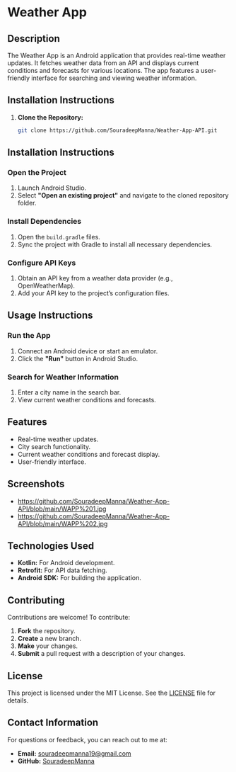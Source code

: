 # Weather App

## Description

The Weather App is an Android application that provides real-time weather updates. It fetches weather data from an API and displays current conditions and forecasts for various locations. The app features a user-friendly interface for searching and viewing weather information.

## Installation Instructions

1. **Clone the Repository:**
   ```bash
   git clone https://github.com/SouradeepManna/Weather-App-API.git

## Installation Instructions

### Open the Project

1. Launch Android Studio.
2. Select **"Open an existing project"** and navigate to the cloned repository folder.

### Install Dependencies

1. Open the `build.gradle` files.
2. Sync the project with Gradle to install all necessary dependencies.

### Configure API Keys

1. Obtain an API key from a weather data provider (e.g., OpenWeatherMap).
2. Add your API key to the project’s configuration files.

## Usage Instructions

### Run the App

1. Connect an Android device or start an emulator.
2. Click the **"Run"** button in Android Studio.

### Search for Weather Information

1. Enter a city name in the search bar.
2. View current weather conditions and forecasts.

## Features

- Real-time weather updates.
- City search functionality.
- Current weather conditions and forecast display.
- User-friendly interface.

## Screenshots
- https://github.com/SouradeepManna/Weather-App-API/blob/main/WAPP%201.jpg
- https://github.com/SouradeepManna/Weather-App-API/blob/main/WAPP%202.jpg


## Technologies Used

- **Kotlin:** For Android development.
- **Retrofit:** For API data fetching.
- **Android SDK:** For building the application.

## Contributing

Contributions are welcome! To contribute:
1. **Fork** the repository.
2. **Create** a new branch.
3. **Make** your changes.
4. **Submit** a pull request with a description of your changes.

## License

This project is licensed under the MIT License. See the [LICENSE](LICENSE) file for details.

## Contact Information

For questions or feedback, you can reach out to me at:
- **Email:** souradeepmanna19@gmail.com
- **GitHub:** [SouradeepManna](https://github.com/SouradeepManna)
